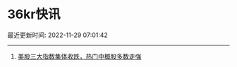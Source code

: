 # 36kr快讯

最近更新时间: 2022-11-29 07:01:42

--- 
1. [美股三大指数集体收跌，热门中概股多数走强](https://www.36kr.com/newsflashes/2021858120182789) 
